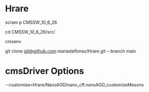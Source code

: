 # Hrare

scram p CMSSW_10_6_26

cd CMSSW_10_6_26/src/

cmsenv

git clone git@github.com:mariadalfonso/Hrare.git --branch main


# cmsDriver Options
--customise=Hrare/NanoAOD/nano_cff.nanoAOD_customizeMesons
